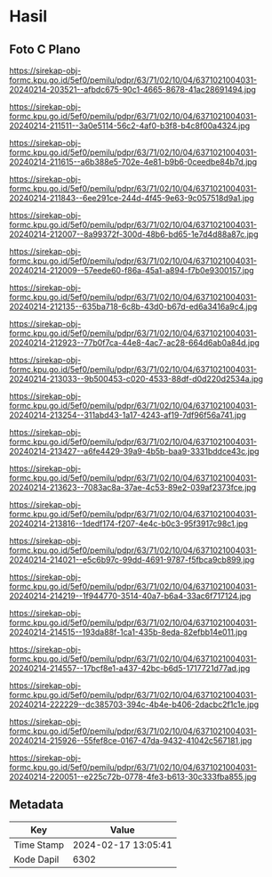 # Hasil

## Foto C Plano

https://sirekap-obj-formc.kpu.go.id/5ef0/pemilu/pdpr/63/71/02/10/04/6371021004031-20240214-203521--afbdc675-90c1-4665-8678-41ac28691494.jpg

https://sirekap-obj-formc.kpu.go.id/5ef0/pemilu/pdpr/63/71/02/10/04/6371021004031-20240214-211511--3a0e5114-56c2-4af0-b3f8-b4c8f00a4324.jpg

https://sirekap-obj-formc.kpu.go.id/5ef0/pemilu/pdpr/63/71/02/10/04/6371021004031-20240214-211615--a6b388e5-702e-4e81-b9b6-0ceedbe84b7d.jpg

https://sirekap-obj-formc.kpu.go.id/5ef0/pemilu/pdpr/63/71/02/10/04/6371021004031-20240214-211843--6ee291ce-244d-4f45-9e63-9c057518d9a1.jpg

https://sirekap-obj-formc.kpu.go.id/5ef0/pemilu/pdpr/63/71/02/10/04/6371021004031-20240214-212007--8a99372f-300d-48b6-bd65-1e7d4d88a87c.jpg

https://sirekap-obj-formc.kpu.go.id/5ef0/pemilu/pdpr/63/71/02/10/04/6371021004031-20240214-212009--57eede60-f86a-45a1-a894-f7b0e9300157.jpg

https://sirekap-obj-formc.kpu.go.id/5ef0/pemilu/pdpr/63/71/02/10/04/6371021004031-20240214-212135--635ba718-6c8b-43d0-b67d-ed6a3416a9c4.jpg

https://sirekap-obj-formc.kpu.go.id/5ef0/pemilu/pdpr/63/71/02/10/04/6371021004031-20240214-212923--77b0f7ca-44e8-4ac7-ac28-664d6ab0a84d.jpg

https://sirekap-obj-formc.kpu.go.id/5ef0/pemilu/pdpr/63/71/02/10/04/6371021004031-20240214-213033--9b500453-c020-4533-88df-d0d220d2534a.jpg

https://sirekap-obj-formc.kpu.go.id/5ef0/pemilu/pdpr/63/71/02/10/04/6371021004031-20240214-213254--311abd43-1a17-4243-af19-7df96f56a741.jpg

https://sirekap-obj-formc.kpu.go.id/5ef0/pemilu/pdpr/63/71/02/10/04/6371021004031-20240214-213427--a6fe4429-39a9-4b5b-baa9-3331bddce43c.jpg

https://sirekap-obj-formc.kpu.go.id/5ef0/pemilu/pdpr/63/71/02/10/04/6371021004031-20240214-213623--7083ac8a-37ae-4c53-89e2-039af2373fce.jpg

https://sirekap-obj-formc.kpu.go.id/5ef0/pemilu/pdpr/63/71/02/10/04/6371021004031-20240214-213816--1dedf174-f207-4e4c-b0c3-95f3917c98c1.jpg

https://sirekap-obj-formc.kpu.go.id/5ef0/pemilu/pdpr/63/71/02/10/04/6371021004031-20240214-214021--e5c6b97c-99dd-4691-9787-f5fbca9cb899.jpg

https://sirekap-obj-formc.kpu.go.id/5ef0/pemilu/pdpr/63/71/02/10/04/6371021004031-20240214-214219--1f944770-3514-40a7-b6a4-33ac6f717124.jpg

https://sirekap-obj-formc.kpu.go.id/5ef0/pemilu/pdpr/63/71/02/10/04/6371021004031-20240214-214515--193da88f-1ca1-435b-8eda-82efbb14e011.jpg

https://sirekap-obj-formc.kpu.go.id/5ef0/pemilu/pdpr/63/71/02/10/04/6371021004031-20240214-214557--17bcf8e1-a437-42bc-b6d5-1717721d77ad.jpg

https://sirekap-obj-formc.kpu.go.id/5ef0/pemilu/pdpr/63/71/02/10/04/6371021004031-20240214-222229--dc385703-394c-4b4e-b406-2dacbc2f1c1e.jpg

https://sirekap-obj-formc.kpu.go.id/5ef0/pemilu/pdpr/63/71/02/10/04/6371021004031-20240214-215926--55fef8ce-0167-47da-9432-41042c567181.jpg

https://sirekap-obj-formc.kpu.go.id/5ef0/pemilu/pdpr/63/71/02/10/04/6371021004031-20240214-220051--e225c72b-0778-4fe3-b613-30c333fba855.jpg


## Metadata

| Key        | Value               |
| ---------- | ------------------- |
| Time Stamp | 2024-02-17 13:05:41 |
| Kode Dapil | 6302                |



